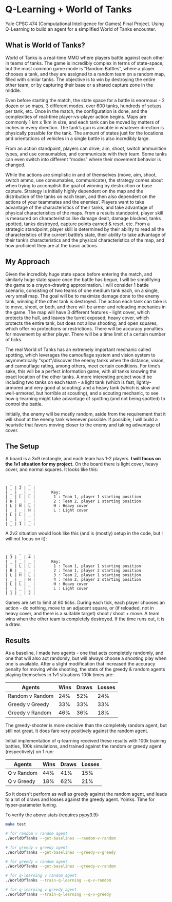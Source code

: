 # Q-Learning + World of Tanks

Yale CPSC 474 (Computational Intelligence for Games) Final Project. Using Q-Learning to build an agent for a simplified World of Tanks encounter.

## What is World of Tanks?

World of Tanks is a real-time MMO where players battle against each other in teams of tanks. The game is incredibly complex in terms of state-space, but the most common game mode is “Random Battles”, where a player chooses a tank, and they are assigned to a random team on a random map, filled with similar tanks. The objective is to win by destroying the entire other team, or by capturing their base or a shared capture zone in the middle.

Even before starting the match, the state space for a battle is enormous - 2 dozen or so maps, 3 different modes, over 600 tanks, hundreds of setups per tank, etc. Once in the match, the configuration is done, and the complexities of real-time player-vs-player action begins. Maps are commonly 1 km x 1km in size, and each tank can be moved by matters of inches in every direction. The tank’s gun is aimable in whatever direction is physically possible for the tank. The amount of states just for the locations and orientations of vehicles in a single battle is also incredibly large.

From an action standpoint, players can drive, aim, shoot, switch ammunition types, and use consumables, and communicate with their team. Some tanks can even switch into different “modes” where their movement behavior is changed.

While the actions are simplistic in and of themselves (move, aim, shoot, switch ammo, use consumables, communicate), the strategy comes about when trying to accomplish the goal of winning by destruction or base capture. Strategy is initially highly dependent on the map and the distribution of the tanks on each team, and then also dependent on the actions of your teammates and the enemies’. Players want to take advantage of the characteristics of their tanks, and take advantage of physical characteristics of the maps. From a results standpoint, player skill is measured on characteristics like damage dealt, damage blocked, tanks spotted, tanks destroyed, capture points earned & reset, etc. From a strategic standpoint, player skill is determined by their ability to read all the characteristics of the current battle’s state, their ability to take advantage of their tank’s characteristics and the physical characteristics of the map, and how proficient they are at the basic actions.

## My Approach

Given the incredibly huge state space before entering the match, and similarly huge state space once the battle has begun, I will be simplifying the game to a crayon-drawing approximation. I will consider 1 battle scenario, consisting of two teams of one medium tank each, on a single, very small map. The goal will be to maximize damage done to the enemy tank, winning if the other tank is destroyed. The action each tank can take is to move, shoot, or both, and there will be armor and reloading mechanics in the game. The map will have 3 different features - light cover, which protects the hull, and leaves the turret exposed; heavy cover, which protects the entire tank, but does not allow shooting; and open squares, which offer no protections or restrictions. There will be accuracy penalties for movement by either player. There will be a time limit of a certain number of ticks.

The real World of Tanks has an extremely important mechanic called spotting, which leverages the camouflage system and vision system to asymmetrically "spot"/discover the enemy tanks when the distance, vision, and camouflage rating, among others, meet certain conditions. For time’s sake, this will be a perfect information game, with all tanks knowing the exact location of the other tanks. A more interesting project would be including two tanks on each team - a light tank (which is fast, lightly-armored and very good at scouting) and a heavy tank (which is slow and well-armored, but horrible at scouting), and a scouting mechanic, to see how q-learning might take advantage of spotting (and not being spotted) to control the battle.

Initially, the enemy will be mostly random, aside from the requirement that it will shoot at the enemy tank whenever possible. If possible, I will build a heuristic that favors moving closer to the enemy and taking advantage of cover.

## The Setup

A board is a 3x9 rectangle, and each team has 1-2 players. **I will focus on the 1v1 situation for my project.** On the board there is light cover, heavy cover, and normal squares. It looks like this:

```

  _   _   _  
| _ | 2 | _ |
| _ | _ | _ |       Key:
| _ | L | L |        1 : Team 1, player 1 starting position
| H | _ | _ |        2 : Team 2, player 1 starting position
| L | H | L |        H : Heavy cover
| _ | _ | H |        L : Light cover
| L | L | _ |
| _ | _ | _ |
| _ | 1 | _ |

```

A 2v2 situation would look like this (and is (mostly) setup in the code, but I will not focus on it):

```

  _   _   _  
| 3 | _ | 4 |
| _ | _ | _ |       Key:
| _ | L | L |        1 : Team 1, player 1 starting position
| H | _ | _ |        2 : Team 1, player 2 starting position
| L | H | L |        3 : Team 2, player 1 starting position
| _ | _ | H |        4 : Team 2, player 2 starting position
| L | L | _ |        H : Heavy cover
| _ | _ | _ |        L : Light cover
| 1 | _ | 2 |

```

Games are set to limit at 60 ticks. During each tick, each player chooses an action - do nothing, move to an adjacent square, or (if reloaded, not in heavy cover, and there is a suitable target) shoot / shoot + move. A team wins when the other team is completely destroyed. If the time runs out, it is a draw.

## Results

As a baseline, I made two agents - one that acts completely randomly, and one that will also act randomly, but will always choose a shooting play when one is available. After a slight modification that increased the accuracy penalty for moving while shooting, the stats of the greedy & random agents playing themselves in 1v1 situations 100k times are:

| Agents          | Wins | Draws | Losses |
| --------------- | ---- | ----- | ------ |
| Random v Random | 24%  | 52%   | 24%    |
| Greedy v Greedy | 33%  | 33%   | 33%    |
| Greedy v Random | 46%  | 36%   | 18%    |

The greedy-shooter is more decisive than the completely random agent, but still not great. It does fare very positively against the random agent.

Initial implementation of q-learning received these results with 100k training battles, 100k simulations, and trained against the random or greedy agent (respectively) on 1 run:

| Agents     | Wins | Draws | Losses |
| ---------- | ---- | ----- | ------ |
| Q v Random | 44%  | 41%   | 15%    |
| Q v Greedy | 18%  | 62%   | 21%    |

So it doesn't perform as well as greedy against the random agent, and leads to a lot of draws and losses against the greedy agent. Yoinks. Time for hyper-parameter tuning.

To verify the above stats (requires pypy3.9):

```bash
make test

# for random v random agent
./WorldOfTanks --get-baselines --random-v-random

# for greedy v greedy agent
./WorldOfTanks --get-baselines --greedy-v-greedy

# for greedy v random agent
./WorldOfTanks --get-baselines --greedy-v-random

# for q-learning v random agent
./WorldOfTanks --train-q-learning --q-v-random

# for q-learning v greedy agent
./WorldOfTanks --train-q-learning --q-v-greedy

```

